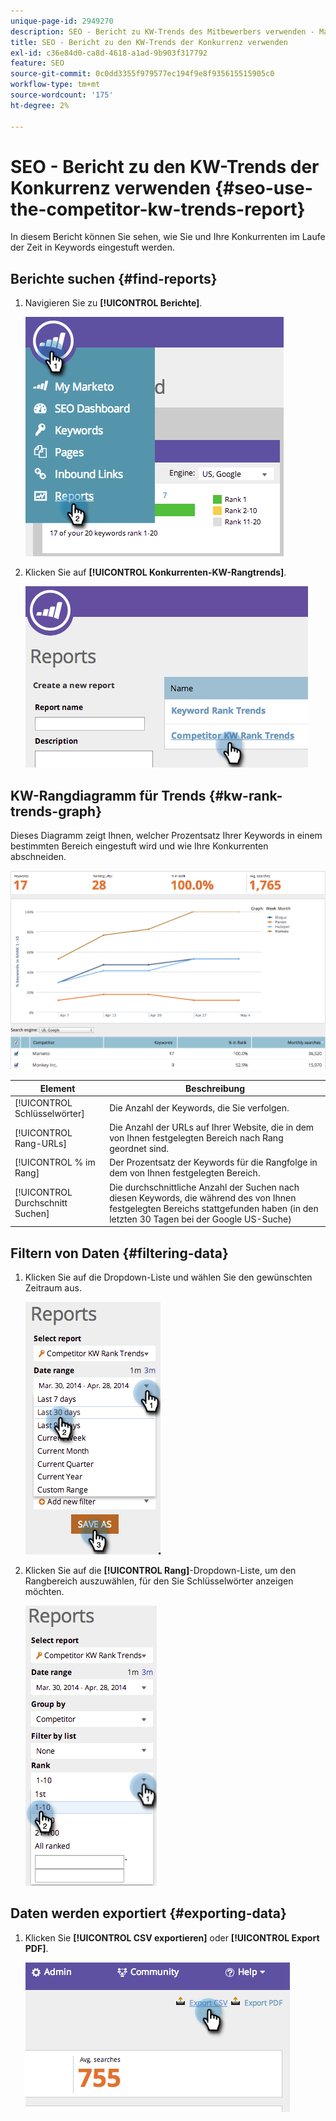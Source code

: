 ```yaml
---
unique-page-id: 2949270
description: SEO - Bericht zu KW-Trends des Mitbewerbers verwenden - Marketo-Dokumente - Produktdokumentation
title: SEO - Bericht zu den KW-Trends der Konkurrenz verwenden
exl-id: c36e84d0-ca8d-4618-a1ad-9b903f317792
feature: SEO
source-git-commit: 0c0dd3355f979577ec194f9e8f935615515905c0
workflow-type: tm+mt
source-wordcount: '175'
ht-degree: 2%

---
```


# SEO - Bericht zu den KW-Trends der Konkurrenz verwenden {#seo-use-the-competitor-kw-trends-report}

In diesem Bericht können Sie sehen, wie Sie und Ihre Konkurrenten im Laufe der Zeit in Keywords eingestuft werden.

## Berichte suchen {#find-reports}

1. Navigieren Sie zu **[!UICONTROL Berichte]**.

   ![](assets/image2014-9-18-14-3a6-3a18.png)

1. Klicken Sie auf **[!UICONTROL Konkurrenten-KW-Rangtrends]**.

   ![](assets/image2014-9-18-14-3a6-3a37.png)

## KW-Rangdiagramm für Trends {#kw-rank-trends-graph}

Dieses Diagramm zeigt Ihnen, welcher Prozentsatz Ihrer Keywords in einem bestimmten Bereich eingestuft wird und wie Ihre Konkurrenten abschneiden.

![](assets/image2014-9-18-14-3a7-3a1.png)

| Element | Beschreibung |
|---|---|
| [!UICONTROL Schlüsselwörter] | Die Anzahl der Keywords, die Sie verfolgen. |
| [!UICONTROL Rang-URLs] | Die Anzahl der URLs auf Ihrer Website, die in dem von Ihnen festgelegten Bereich nach Rang geordnet sind. |
| [!UICONTROL  % im Rang] | Der Prozentsatz der Keywords für die Rangfolge in dem von Ihnen festgelegten Bereich. |
| [!UICONTROL Durchschnitt Suchen] | Die durchschnittliche Anzahl der Suchen nach diesen Keywords, die während des von Ihnen festgelegten Bereichs stattgefunden haben (in den letzten 30 Tagen bei der Google US-Suche) |

## Filtern von Daten {#filtering-data}

1. Klicken Sie auf die Dropdown-Liste und wählen Sie den gewünschten Zeitraum aus.

   ![](assets/image2014-9-18-14-3a7-3a17.png)

1. Klicken Sie auf die **[!UICONTROL Rang]**-Dropdown-Liste, um den Rangbereich auszuwählen, für den Sie Schlüsselwörter anzeigen möchten.

   ![](assets/image2014-9-18-14-3a8-3a26.png)

## Daten werden exportiert {#exporting-data}

1. Klicken Sie **[!UICONTROL CSV exportieren]** oder **[!UICONTROL Export PDF]**.

   ![](assets/image2014-9-18-14-3a9-3a49.png)
